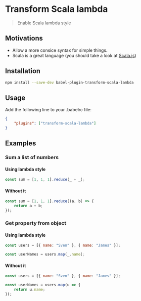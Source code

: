 # Transform Scala lambda

> Enable Scala lambda style

## Motivations

* Allow a more consice syntax for simple things.
* Scala is a great language (you should take a look at [Scala.js](http://www.scala-js.org))

## Installation

```sh
npm install --save-dev babel-plugin-transform-scala-lambda
```

## Usage

Add the following line to your .babelrc file:

```json
{
    "plugins": ["transform-scala-lambda"]
}
```

## Examples

### Sum a list of numbers

#### Using lambda style

```js
const sum = [1, 1, 1].reduce(_ + _);
```

#### Without it

```js
const sum = [1, 1, 1].reduce((a, b) => {
    return a + b;
});
```

### Get property from object

#### Using lambda style

```js
const users = [{ name: "Sven" }, { name: "James" }];

const userNames = users.map(_.name);
```

#### Without it

```js
const users = [{ name: "Sven" }, { name: "James" }];

const userNames = users.map(u => {
    return u.name;
});
```
